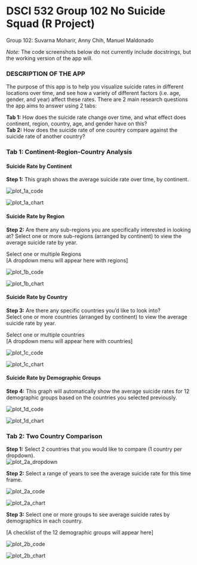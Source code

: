 # DSCI 532 Group 102 No Suicide Squad (R Project)
Group 102: Suvarna Moharir, Anny Chih, Manuel Maldonado

*Note:* The code screenshots below do not currently include docstrings, but the working version of the app will.

### DESCRIPTION OF THE APP
The purpose of this app is to help you visualize suicide rates in different locations over time, and see how a variety of different factors (i.e. age, gender, and year) affect these rates. There are 2 main research questions the app aims to answer using 2 tabs: 

**Tab 1:** How does the suicide rate change over time, and what effect does continent, region, country, age, and gender have on this?  
**Tab 2:** How does the suicide rate of one country compare against the suicide rate of another country?

### Tab 1: Continent-Region-Country Analysis
#### Suicide Rate by Continent
**Step 1:** This graph shows the average suicide rate over time, by continent.

![plot_1a_code](img/plot_1a_code.PNG)

![plot_1a_chart](img/plot_1a_chart.PNG)

#### Suicide Rate by Region
**Step 2:** Are there any sub-regions you are specifically interested in looking at?
Select one or more sub-regions (arranged by continent) to view the average suicide rate by year.

Select one or multiple Regions  
[A dropdown menu will appear here with regions]

![plot_1b_code](img/plot_1b_code.PNG)

![plot_1b_chart](img/plot_1b_chart.PNG)

#### Suicide Rate by Country
**Step 3:** Are there any specific countries you’d like to look into?  
Select one or more countries (arranged by continent) to view the average suicide rate by year.

Select one or multiple countries  
[A dropdown menu will appear here with countries]

![plot_1c_code](img/plot_1c_code.PNG)

![plot_1c_chart](img/plot_1c_chart.PNG)

#### Suicide Rate by Demographic Groups
**Step 4:** This graph will automatically show the average suicide rates for 12 demographic groups based on the countries you selected previously.  

![plot_1d_code](img/plot_1d_code.PNG)

![plot_1d_chart](img/plot_1d_chart.PNG)

### Tab 2: Two Country Comparison
**Step 1:** Select 2 countries that you would like to compare (1 country per dropdown).  
![plot_2a_dropdown](https://github.com/UBC-MDS/DSCI_532_Group102_No_Suicide_Squad/blob/master/img/plot_2a_dropdown.png)

**Step 2:** Select a range of years to see the average suicide rate for this time frame.

![plot_2a_code](img/plot_2a_code.png)

![plot_2a_chart](img/plot_2a_chart.png)

**Step 3:** Select one or more groups to see average suicide rates by demographics in each country.

[A checklist of the 12 demographic groups will appear here]

![plot_2b_code](img/plot_2b_code.png)

![plot_2b_chart](img/plot_2b_chart.png)
